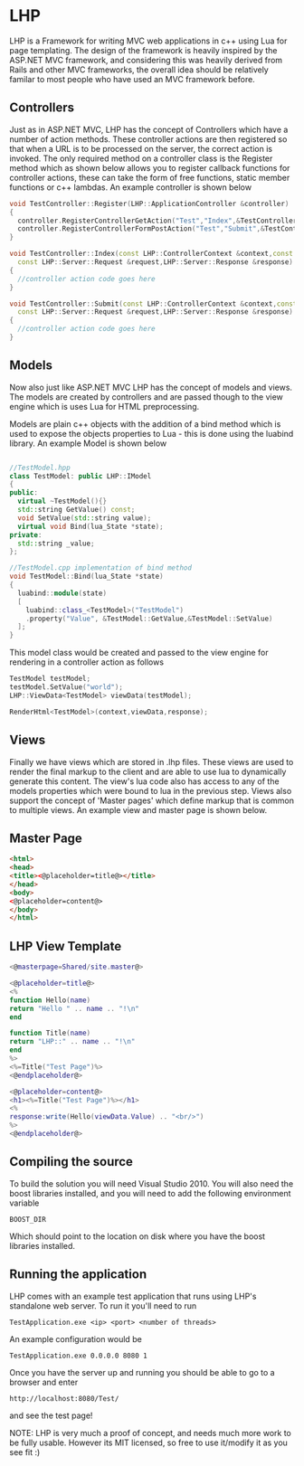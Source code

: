 LHP
===

LHP is a Framework for writing MVC web applications in c++ using Lua for page templating. The design of the framework is heavily inspired by the ASP.NET MVC framework, and considering this was heavily derived from Rails and other MVC frameworks, the overall idea should be relatively familar to most people who have used an MVC framework before.

Controllers
-----------

Just as in ASP.NET MVC, LHP has the concept of Controllers which have a number of action methods. These controller actions are then registered so that when a URL is to be processed on the server, the correct action is invoked. The only required method on a controller class is the Register method which as shown below allows you to register callback functions for controller actions, these can take the form of free functions, static member functions or c++ lambdas. An example controller is shown below

```c++
void TestController::Register(LHP::ApplicationController &controller)
{
  controller.RegisterControllerGetAction("Test","Index",&TestController::Index);
  controller.RegisterControllerFormPostAction("Test","Submit",&TestController::Submit);
}

void TestController::Index(const LHP::ControllerContext &context,const std::string id,
  const LHP::Server::Request &request,LHP::Server::Response &response)
{
  //controller action code goes here
}

void TestController::Submit(const LHP::ControllerContext &context,const LHP::HtmlForm &form,
  const LHP::Server::Request &request,LHP::Server::Response &response)
{
  //controller action code goes here
}
```

Models
------

Now also just like ASP.NET MVC LHP has the concept of models and views. The models are created by controllers and are passed though to the view engine which is uses Lua for HTML preprocessing.

Models are plain c++ objects with the addition of a bind method which is used to expose the objects properties to Lua - this is done using the luabind library. An example Model is shown below

```c++

//TestModel.hpp
class TestModel: public LHP::IModel
{
public:
  virtual ~TestModel(){}
  std::string GetValue() const;
  void SetValue(std::string value);
  virtual void Bind(lua_State *state);
private:
  std::string _value;
};

//TestModel.cpp implementation of bind method
void TestModel::Bind(lua_State *state)
{
  luabind::module(state)
  [
    luabind::class_<TestModel>("TestModel")
    .property("Value", &TestModel::GetValue,&TestModel::SetValue)
  ];
}
```

This model class would be created and passed to the view engine for rendering in a controller action as follows

```c++  
TestModel testModel;
testModel.SetValue("world");
LHP::ViewData<TestModel> viewData(testModel);

RenderHtml<TestModel>(context,viewData,response);
```

Views
-----

Finally we have views which are stored in .lhp files. These views are used to render the final markup to the client and are able to use lua to dynamically generate this content. The view's lua code also has access to any of the models properties which were bound to lua in the previous step. Views also support the concept of 'Master pages' which define markup that is common to multiple views. An example view and master page is shown below.

Master Page
-----------

```html
<html>
<head>
<title><@placeholder=title@></title>
</head>
<body>
<@placeholder=content@>
</body>
</html>
```

LHP View Template
-----------------

```lua
<@masterpage=Shared/site.master@>

<@placeholder=title@>
<%
function Hello(name)
return "Hello " .. name .. "!\n"
end

function Title(name)
return "LHP::" .. name .. "!\n"
end
%>
<%=Title("Test Page")%>
<@endplaceholder@>

<@placeholder=content@>
<h1><%=Title("Test Page")%></h1>
<%
response:write(Hello(viewData.Value) .. "<br/>")
%>
<@endplaceholder@>
```

Compiling the source
--------------------

To build the solution you will need Visual Studio 2010. You will also need the boost libraries installed, and you will need to add the following environment variable

    BOOST_DIR
    
Which should point to the location on disk where you have the boost libraries installed.

Running the application
-----------------------

LHP comes with an example test application that runs using LHP's standalone web server. To run it you'll need to run 


    TestApplication.exe <ip> <port> <number of threads>

An example configuration would be

    TestApplication.exe 0.0.0.0 8080 1
    
Once you have the server up and running you should be able to go to a browser and enter

    http://localhost:8080/Test/
    
and see the test page! 

NOTE: LHP is very much a proof of concept, and needs much more work to be fully usable. However its MIT licensed, so free to use it/modify it as you see fit :)

  